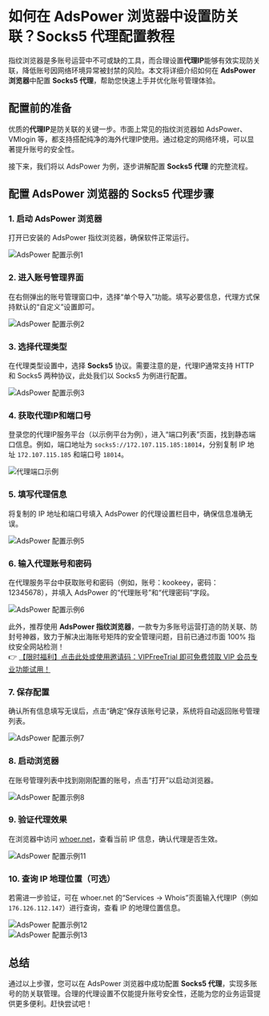 # 如何在 AdsPower 浏览器中设置防关联？Socks5 代理配置教程

指纹浏览器是多账号运营中不可或缺的工具，而合理设置**代理IP**能够有效实现防关联，降低账号因网络环境异常被封禁的风险。本文将详细介绍如何在 **AdsPower 浏览器**中配置 **Socks5 代理**，帮助您快速上手并优化账号管理体验。

## 配置前的准备

优质的**代理IP**是防关联的关键一步。市面上常见的指纹浏览器如 AdsPower、VMlogin 等，都支持搭配纯净的海外代理IP使用。通过稳定的网络环境，可以显著提升账号的安全性。

接下来，我们将以 AdsPower 为例，逐步讲解配置 **Socks5 代理** 的完整流程。

## 配置 AdsPower 浏览器的 Socks5 代理步骤

### 1. 启动 AdsPower 浏览器
打开已安装的 AdsPower 指纹浏览器，确保软件正常运行。

![AdsPower 配置示例1](https://198301.xyz/img/88917807255713.webp)

### 2. 进入账号管理界面
在右侧弹出的账号管理窗口中，选择“单个导入”功能。填写必要信息，代理方式保持默认的“自定义”设置即可。

![AdsPower 配置示例2](https://198301.xyz/img/5791238187236.webp)

### 3. 选择代理类型
在代理类型设置中，选择 **Socks5** 协议。需要注意的是，代理IP通常支持 HTTP 和 Socks5 两种协议，此处我们以 Socks5 为例进行配置。

![AdsPower 配置示例3](https://198301.xyz/img/3338072994.webp)

### 4. 获取代理IP和端口号
登录您的代理IP服务平台（以示例平台为例），进入“端口列表”页面，找到静态端口信息。例如，端口地址为 `socks5://172.107.115.185:18014`，分别复制 IP 地址 `172.107.115.185` 和端口号 `18014`。

![代理端口示例](https://198301.xyz/img/6857909174.webp)

### 5. 填写代理信息
将复制的 IP 地址和端口号填入 AdsPower 的代理设置栏目中，确保信息准确无误。

![AdsPower 配置示例5](https://198301.xyz/img/789976269936.webp)

### 6. 输入代理账号和密码
在代理服务平台中获取账号和密码（例如，账号：kookeey，密码：12345678），并填入 AdsPower 的“代理账号”和“代理密码”字段。

![AdsPower 配置示例6](https://198301.xyz/img/49152845.webp)

此外，推荐使用 **AdsPower 指纹浏览器**，一款专为多账号运营打造的防关联、防封号神器，致力于解决出海账号矩阵的安全管理问题，目前已通过市面 100% 指纹安全网站检测！  
👉 [【限时福利】点击此处或使用邀请码：VIPFreeTrial 即可免费领取 VIP 会员专业功能试用！](https://bit.ly/adspower_free)

### 7. 保存配置
确认所有信息填写无误后，点击“确定”保存该账号记录，系统将自动返回账号管理列表。

![AdsPower 配置示例7](https://198301.xyz/img/43388198413243.webp)

### 8. 启动浏览器
在账号管理列表中找到刚刚配置的账号，点击“打开”以启动浏览器。

![AdsPower 配置示例8](https://198301.xyz/img/505174035311.webp)

### 9. 验证代理效果
在浏览器中访问 [whoer.net](https://whoer.net/)，查看当前 IP 信息，确认代理是否生效。

![AdsPower 配置示例11](https://198301.xyz/img/803930301293.webp)

### 10. 查询 IP 地理位置（可选）
若需进一步验证，可在 whoer.net 的“Services -> Whois”页面输入代理IP（例如 `176.126.112.147`）进行查询，查看 IP 的地理位置信息。

![AdsPower 配置示例12](https://198301.xyz/img/96670389.webp)  
![AdsPower 配置示例13](https://198301.xyz/img/0457676349.webp)

## 总结

通过以上步骤，您可以在 AdsPower 浏览器中成功配置 **Socks5 代理**，实现多账号的防关联管理。合理的代理设置不仅能提升账号安全性，还能为您的业务运营提供更多便利。赶快尝试吧！